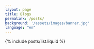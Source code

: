 ```yaml
---
layout: page
title: Blogs
permalink: /posts/
background: '/assets/images/banner.jpg'
language: "en"
---
```


{% include posts/list.liquid %}